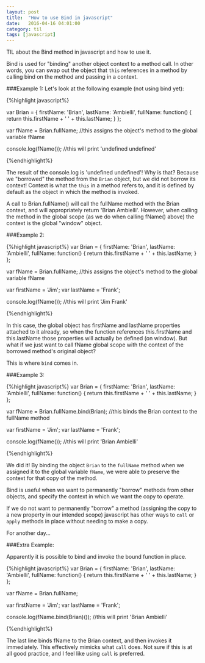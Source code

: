 ```yaml
---
layout: post
title:  "How to use Bind in javascript"
date:   2016-04-16 04:01:00
category: til
tags: [javascript]
---
```


TIL about the Bind method in javascript and how to use it.

Bind is used for "binding" another object context to a method call. In other words, you can swap out the object that `this` references in a method by calling bind on the method and passing in a context.

###Example 1:
Let's look at the following example (not using bind yet):

{%highlight javascript%}

var Brian = {
	firstName: 'Brian',
	lastName: 'Ambielli',
	fullName: function() {
		return this.firstName + ' ' + this.lastName;
	}
};

var fName = Brian.fullName; //this assigns the object's method to the global variable fName

console.log(fName()); //this will print 'undefined undefined'

{%endhighlight%}

The result of the console.log is 'undefined undefined'! Why is that? Because we "borrowed" the method from the `Brian` object, but we did not borrow its context! Context is what the `this` in a method refers to, and it is defined by default as the object in which the method is invoked.

A call to Brian.fullName() will call the fullName method with the Brian context, and will appropriately return 'Brian Ambielli'. However, when calling the method in the global scope (as we do when calling fName() above) the context is the global "window" object.

###Example 2:

{%highlight javascript%}
var Brian = {
	firstName: 'Brian',
	lastName: 'Ambielli',
	fullName: function() {
		return this.firstName + ' ' + this.lastName;
	}
};

var fName = Brian.fullName; //this assigns the object's method to the global variable fName

var firstName = 'Jim';
var lastName = 'Frank';

console.log(fName()); //this will print 'Jim Frank'

{%endhighlight%}

In this case, the global object has firstName and lastName properties attached to it already, so when the function references this.firstName and this.lastName those properties will actually be defined (on window). But what if we just want to call fName global scope with the context of the borrowed method's original object?

This is where `bind` comes in.

###Example 3:

{%highlight javascript%}
var Brian = {
	firstName: 'Brian',
	lastName: 'Ambielli',
	fullName: function() {
		return this.firstName + ' ' + this.lastName;
	}
};

var fName = Brian.fullName.bind(Brian); //this binds the Brian context to the fullName method

var firstName = 'Jim';
var lastName = 'Frank';

console.log(fName()); //this will print 'Brian Ambielli'

{%endhighlight%}

We did it! By binding the object `Brian` to the `fullName` method when we assigned it to the global variable `fName`, we were able to preserve the context for that copy of the method.

Bind is useful when we want to permanently "borrow" methods from other objects, and specify the context in which we want the copy to operate.

If we do not want to permanently "borrow" a method (assigning the copy to a new property in our intended scope) javascript has other ways to `call` or `apply` methods in place without needing to make a copy.

For another day...

###Extra Example:

Apparently it is possible to bind and invoke the bound function in place.

{%highlight javascript%}
var Brian = {
	firstName: 'Brian',
	lastName: 'Ambielli',
	fullName: function() {
		return this.firstName + ' ' + this.lastName;
	}
};

var fName = Brian.fullName;

var firstName = 'Jim';
var lastName = 'Frank';

console.log(fName.bind(Brian)()); //this will print 'Brian Ambielli'

{%endhighlight%}

The last line binds fName to the Brian context, and then invokes it immediately. This effectively mimicks what `call` does. Not sure if this is at all good practice, and I feel like using `call` is preferred.

